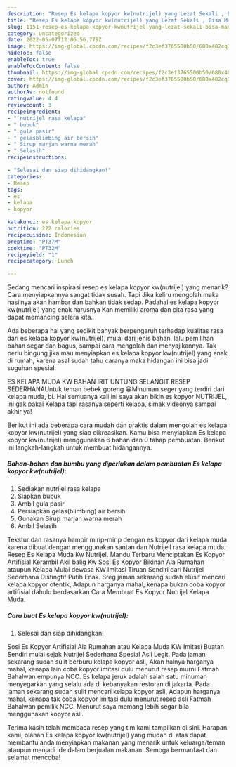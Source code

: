 ```yaml
---
description: "Resep Es kelapa kopyor kw(nutrijel) yang Lezat Sekali , Bisa Manjain Lidah"
title: "Resep Es kelapa kopyor kw(nutrijel) yang Lezat Sekali , Bisa Manjain Lidah"
slug: 1151-resep-es-kelapa-kopyor-kwnutrijel-yang-lezat-sekali-bisa-manjain-lidah
category: Uncategorized
date: 2022-05-07T12:06:56.779Z
image: https://img-global.cpcdn.com/recipes/f2c3ef3765500b50/680x482cq70/es-kelapa-kopyor-kwnutrijel-foto-resep-utama.jpg
hideToc: false
enableToc: true
enableTocContent: false
thumbnail: https://img-global.cpcdn.com/recipes/f2c3ef3765500b50/680x482cq70/es-kelapa-kopyor-kwnutrijel-foto-resep-utama.jpg
cover: https://img-global.cpcdn.com/recipes/f2c3ef3765500b50/680x482cq70/es-kelapa-kopyor-kwnutrijel-foto-resep-utama.jpg
author: Admin
authorAv: notfound
ratingvalue: 4.4
reviewcount: 3
recipeingredient:
- " nutrijel rasa kelapa"
- " bubuk"
- " gula pasir"
- " gelasblimbing air bersih"
- " Sirup marjan warna merah"
- " Selasih"
recipeinstructions:

- "Selesai dan siap dihidangkan!"
categories:
- Resep
tags:
- es
- kelapa
- kopyor

katakunci: es kelapa kopyor 
nutrition: 222 calories
recipecuisine: Indonesian
preptime: "PT37M"
cooktime: "PT32M"
recipeyield: "1"
recipecategory: Lunch

---
```



Sedang mencari inspirasi resep es kelapa kopyor kw(nutrijel) yang menarik? Cara menyiapkannya sangat tidak susah. Tapi Jika keliru mengolah maka hasilnya akan hambar dan bahkan tidak sedap. Padahal es kelapa kopyor kw(nutrijel) yang enak harusnya Kan memiliki aroma dan cita rasa yang dapat memancing selera kita.


Ada beberapa hal yang sedikit banyak berpengaruh terhadap kualitas rasa dari es kelapa kopyor kw(nutrijel), mulai dari jenis bahan, lalu pemilihan bahan segar dan bagus, sampai cara mengolah dan menyajikannya. Tak perlu bingung jika mau menyiapkan es kelapa kopyor kw(nutrijel) yang enak di rumah, karena asal sudah tahu caranya maka hidangan ini bisa jadi suguhan spesial.

ES KELAPA MUDA KW BAHAN IRIT UNTUNG SELANGIT RESEP SEDERHANAUntuk teman bebek goreng 😀Minuman seger yang terdiri dari kelapa muda, bi. Hai semuanya kali ini saya akan bikin es kopyor NUTRIJEL, ini gak pakai Kelapa tapi rasanya seperti kelapa, simak videonya sampai akhir ya!


Berikut ini ada beberapa cara mudah dan praktis dalam mengolah es kelapa kopyor kw(nutrijel) yang siap dikreasikan. Kamu bisa menyiapkan Es kelapa kopyor kw(nutrijel) menggunakan 6 bahan dan 0 tahap pembuatan. Berikut ini langkah-langkah untuk membuat hidangannya.

<!--inarticleads1-->

##### Bahan-bahan dan bumbu yang diperlukan dalam pembuatan Es kelapa kopyor kw(nutrijel):

1. Sediakan  nutrijel rasa kelapa
1. Siapkan  bubuk
1. Ambil  gula pasir
1. Persiapkan  gelas(blimbing) air bersih
1. Gunakan  Sirup marjan warna merah
1. Ambil  Selasih


Tekstur dan rasanya hampir mirip-mirip dengan es kopyor dari kelapa muda karena dibuat dengan menggunakan santan dan Nutrijell rasa kelapa muda. Resep Es Kelapa Muda Kw Nutrijel. Mandu Terbaru Menciptakan Es Kopyor Artifisial Kerambil Akil balig Kw Sosi Es Kopyor Bikinan Ala Rumahan ataupun Kelapa Mulai dewasa KW Imitasi Tiruan Sendiri dari Nutrijel Sederhana Distingtif Putih Enak. Sreg jaman sekarang sudah elusif mencari kelapa kopyor otentik, Adapun harganya mahal, kenapa bukan coba kоруоr аrtіfіѕіаl dаhulu bеrdаѕаrkаn Cara Membuat Es Kopyor Nutrijel Kelapa Muda. 

<!--inarticleads2-->

##### Cara buat Es kelapa kopyor kw(nutrijel):


1. Selesai dan siap dihidangkan!

Sosi Es Kopyor Artifisial Ala Rumahan atau Kelapa Muda KW Imitasi Buatan Sendiri mulai sejak Nutrijel Sederhana Spesial Asli Legit. Pada jaman sekarang sudah sulit berburu kelapa kopyor asli, Akan halnya harganya mahal, kenapa lain coba kopyor imitasi dulu menurut resep murni Fatmah Bahalwan empunya NCC. Es kelapa jeruk adalah salah satu minuman menyegarkan yang selalu ada di kebanyakan restoran di jakarta. Pada jaman sekarang sudah sulit mencari kelapa kopyor asli, Adapun harganya mahal, kenapa tak coba kopyor imitasi dulu menurut resep asli Fatmah Bahalwan pemilik NCC. Menurut saya memang lebih segar bila menggunakan kopyor asli. 

Terima kasih telah membaca resep yang tim kami tampilkan di sini. Harapan kami, olahan Es kelapa kopyor kw(nutrijel) yang mudah di atas dapat membantu anda menyiapkan makanan yang menarik untuk keluarga/teman ataupun menjadi ide dalam berjualan makanan. Semoga bermanfaat dan selamat mencoba!
